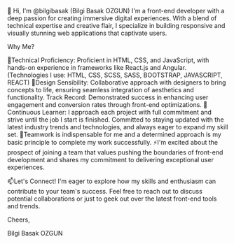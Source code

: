 👋 Hi, I'm @bilgibasak (Bilgi Basak OZGUN)
I'm a front-end developer with a deep passion for creating immersive digital experiences. With a blend of technical expertise and creative flair, I specialize in building responsive and visually stunning web applications that captivate users.

Why Me?

👀Technical Proficiency: Proficient in HTML, CSS, and JavaScript, with hands-on experience in frameworks like React.js and Angular. (Technologies I use: HTML, CSS, SCSS, SASS, BOOTSTRAP, JAVASCRIPT, REACT)
🌱Design Sensibility: Collaborative approach with designers to bring concepts to life, ensuring seamless integration of aesthetics and functionality.
Track Record: Demonstrated success in enhancing user engagement and conversion rates through front-end optimizations.
💞️Continuous Learner: I approach each project with full commitment and strive until the job I start is finished. Committed to staying updated with the latest industry trends and technologies, and always eager to expand my skill set.
👯Teamwork is indispensable for me and a determined approach is my basic principle to complete my work successfully.
⚡I'm excited about the prospect of joining a team that values pushing the boundaries of front-end development and shares my commitment to delivering exceptional user experiences.

📫Let's Connect!
I'm eager to explore how my skills and enthusiasm can contribute to your team's success. Feel free to reach out to discuss potential collaborations or just to geek out over the latest front-end tools and trends.

Cheers,

Bilgi Basak OZGUN
